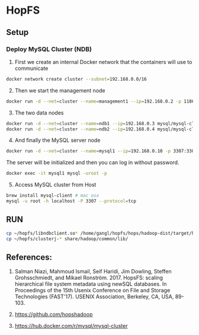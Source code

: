 
# HopFS

## Setup


### Deploy MySQL Cluster (NDB)

1. First we create an internal Docker network that the containers will use to communicate

```bash
docker network create cluster --subnet=192.168.0.0/16
```

2. Then we start the management node

```bash
docker run -d --net=cluster --name=management1 --ip=192.168.0.2 -p 1186:1186 mysql/mysql-cluster ndb_mgmd
```
  
3. The two data nodes

```bash
docker run -d --net=cluster --name=ndb1 --ip=192.168.0.3 mysql/mysql-cluster ndbd
docker run -d --net=cluster --name=ndb2 --ip=192.168.0.4 mysql/mysql-cluster ndbd
```

4. And finally the MySQL server node

```bash
docker run -d --net=cluster --name=mysql1 --ip=192.168.0.10 -p 3307:3306 -e MYSQL_ALLOW_EMPTY_PASSWORD=true -e MYSQL_DATABASE=metadb mysql/mysql-cluster mysqld
```

The server will be initialized and then you can log in without password. 

```bash
docker exec -it mysql1 mysql -uroot -p
```

5. Access MySQL cluster from Host

```bash
brew install mysql-client # mac osx
mysql -u root -h localhost -P 3307 --protocol=tcp
```


## RUN

```bash
cp ~/hopfs/libndbclient.so* /home/gangl/hopfs/hops/hadoop-dist/target/hadoop-2.8.2.9-SNAPSHOT/lib/native
cp ~/hopfs/clusterj-* share/hadoop/common/lib/
```

## References:

1. Salman Niazi, Mahmoud Ismail, Seif Haridi, Jim Dowling, Steffen Grohsschmiedt, and Mikael Ronström. 2017. HopsFS: scaling hierarchical file system metadata using newSQL databases. In Proceedings of the 15th Usenix Conference on File and Storage Technologies (FAST'17). USENIX Association, Berkeley, CA, USA, 89-103.

2. https://github.com/hopshadoop

3. https://hub.docker.com/r/mysql/mysql-cluster
